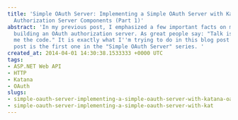 ```yaml
---
title: 'Simple OAuth Server: Implementing a Simple OAuth Server with Katana OAuth
  Authorization Server Components (Part 1)'
abstract: 'In my previous post, I emphasized a few important facts on my journey of
  building an OAuth authorization server. As great people say: "Talk is cheap. Show
  me the code." It is exactly what I''m trying to do in this blog post. Also, this
  post is the first one in the "Simple OAuth Server" series. '
created_at: 2014-04-01 14:30:38.1533333 +0000 UTC
tags:
- ASP.NET Web API
- HTTP
- Katana
- OAuth
slugs:
- simple-oauth-server-implementing-a-simple-oauth-server-with-katana-oauth-authorization-server-components-part-1
- simple-oauth-server-implementing-a-simple-oauth-server-with-kat
---
```

